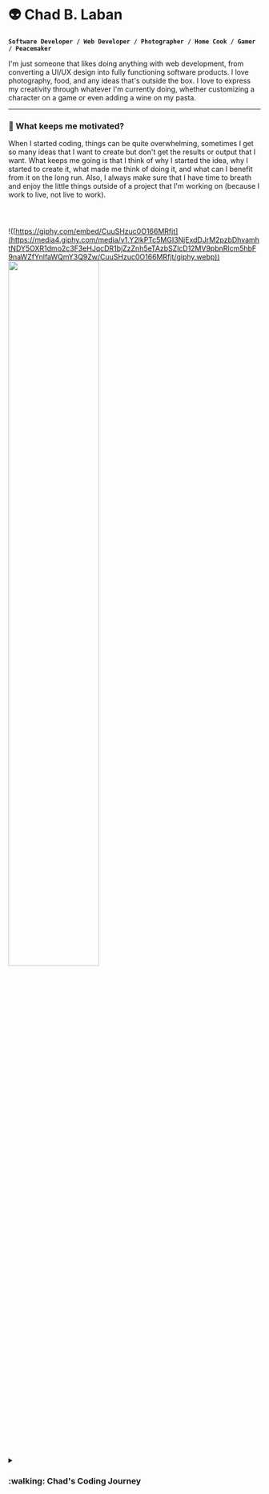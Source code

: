 # :alien: Chad B. Laban

**`Software Developer / Web Developer / Photographer / Home Cook / Gamer / Peacemaker`**

I'm just someone that likes doing anything with web development, from converting a UI/UX design into fully functioning software products. I love photography, food, and any ideas that's outside the box. I love to express my creativity through whatever I'm currently doing, whether customizing a character on a game or even adding a wine on my pasta.

---

### :space_invader: What keeps me motivated?

When I started coding, things can be quite overwhelming, sometimes I get so many ideas that I want to create but don't get the results or output that I want. What keeps me going is that I think of why I started the idea, why I started to create it, what made me think of doing it, and what can I benefit from it on the long run. Also, I always make sure that I have time to breath and enjoy the little things outside of a project that I'm working on (because I work to live, not live to work).
<br />
<br />

#

!([https://giphy.com/embed/CuuSHzuc0O166MRfjt](https://media4.giphy.com/media/v1.Y2lkPTc5MGI3NjExdDJrM2pzbDhvamhtNDY5OXR1dmo2c3F3eHJqcDR1bjZzZnh5eTAzbSZlcD12MV9pbnRlcm5hbF9naWZfYnlfaWQmY3Q9Zw/CuuSHzuc0O166MRfjt/giphy.webp))
<br>
<img src="https://media4.giphy.com/media/v1.Y2lkPTc5MGI3NjExdDJrM2pzbDhvamhtNDY5OXR1dmo2c3F3eHJqcDR1bjZzZnh5eTAzbSZlcD12MV9pbnRlcm5hbF9naWZfYnlfaWQmY3Q9Zw/CuuSHzuc0O166MRfjt/giphy.webp" width="60%" height="60%" />

#

<details>
 <summary><h3>:walking: Chad's Coding Journey</h3></summary>
   I started studying for a medical degree during my time at the university and had a computer subject that really peaked my interest and was challenging for me in a good way. I shifted my study from a medical degree to Information Technology, it was fun and at the same time challenging for me. I landed my first tech job on my hometown as an analyst then transition to a software developer role, from then on I felt compelled to create or know more about web development, I then started to shift into a front-end developer role on another company as a warm up for me to test the waters. Just a few months I already realized that I like what I'm doing and that I'm always open to new things whether it's about front-end development or back-end development, even though it can be a bit tough especially if you're new to a technology, but it just becomes a part of what you already know because some concepts are just similar to what you already have or have done.
 
<!--
**chadlaban/chadlaban** is a ✨ _special_ ✨ repository because its `README.md` (this file) appears on your GitHub profile.

Here are some ideas to get you started:

- 🔭 I’m currently working on ...
- 🌱 I’m currently learning ...
- 👯 I’m looking to collaborate on ...
- 🤔 I’m looking for help with ...
- 💬 Ask me about ...
- 📫 How to reach me: ...
- 😄 Pronouns: ...
- ⚡ Fun fact: ...
-->
